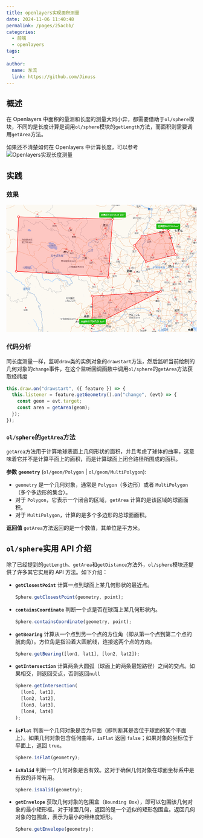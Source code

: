 ```yaml
---
title: openlayers实现面积测量
date: 2024-11-06 11:40:48
permalink: /pages/25acbb/
categories:
  - 前端
  - openlayers
tags:
  -
author:
  name: 东流
  link: https://github.com/Jinuss
---
```


## 概述

在 Openlayers 中面积的量测和长度的测量大同小异，都需要借助于`ol/sphere`模块，不同的是长度计算是调用`ol/sphere`模块的`getLength`方法，而面积则需要调用`getArea`方法。

如果还不清楚如何在 Openlayers 中计算长度，可以参考![Openlayers实现长度测量](https://jinuss.github.io/blog/pages/ef42bc/)

## 实践

### 效果

<img src="../../Demo/image/openalyers_area.png"/>

### 代码分析

同长度测量一样，监听`draw`类的实例对象的`drawstart`方法，然后监听当前绘制的几何对象的`change`事件，在这个监听回调函数中调用`ol/sphere`的`getArea`方法获取经纬度

```js
this.draw.on("drawstart", ({ feature }) => {
  this.listener = feature.getGeometry().on("change", (evt) => {
    const geom = evt.target;
    const area = getArea(geom);
  });
});
```

### `ol/sphere`的`getArea`方法

`getArea`方法用于计算地球表面上几何形状的面积，并且考虑了球体的曲率，这意味着它并不是计算平面上的面积，而是计算球面上闭合路径所围成的面积。

**参数**
**`geometry`** (`ol/geom/Polygon` | `ol/geom/MultiPolygon`):

- `geometry` 是一个几何对象，通常是 `Polygon`（多边形）或者 `MultiPolygon`（多个多边形的集合）。
- 对于 `Polygon`，它表示一个闭合的区域，`getArea` 计算的是该区域的球面面积。
- 对于 `MultiPolygon`，计算的是多个多边形的总球面面积。

**返回值**
`getArea`方法返回的是一个数值，其单位是平方米。

## `ol/sphere`实用 API 介绍

除了已经提到的`getLength`、`getArea`和`getDistance`方法外，`ol/sphere`模块还提供了许多其它实用的 API 方法。如下介绍：

- **`getClosestPoint`**
  计算一点到球面上某几何形状的最近点。

  ```js
  Sphere.getClosestPoint(geometry, point);
  ```

- **`containsCoordinate`**
  判断一个点是否在球面上某几何形状内。

  ```js
  Sphere.containsCoordinate(geometry, point);
  ```

- **`getBearing`**
  计算从一个点到另一个点的方位角（即从第一个点到第二个点的航向角）。方位角是指沿着大圆航线，连接这两个点的方向。

  ```js
  Sphere.getBearing([lon1, lat1], [lon2, lat2]);
  ```

- **`getIntersection`**
  计算两条大圆弧（球面上的两条最短路径）之间的交点。如果相交，则返回交点，否则返回`null`
  ```js
  Sphere.getIntersection(
    [lon1, lat1],
    [lon2, lat2],
    [lon3, lat3],
    [lon4, lat4]
  );
  ```
- **`isFlat`**
  判断一个几何对象是否为平面（即判断其是否位于球面的某个平面上）。如果几何对象包含任何曲率，`isFlat` 返回 `false`；如果对象的坐标位于平面上，返回 `true`。
  ```js
  Sphere.isFlat(geometry);
  ```
- **`isValid`**
  判断一个几何对象是否有效。这对于确保几何对象在球面坐标系中是有效的非常有用。

  ```js
  Sphere.isValid(geometry);
  ```

- **`getEnvelope`**
  获取几何对象的包围盒（`Bounding Box`），即可以包围该几何对象的最小矩形框。对于球面几何，返回的是一个近似的矩形包围盒。返回几何对象的包围盒，表示为最小的经纬度矩形。

  ```js
  Sphere.getEnvelope(geometry);
  ```
